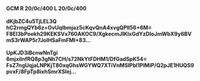 #### GCM R 20/0c/400 L 20/0c/400
**dKjbZC4u5TjLEL3Q**<br/>**hC2rmgQYb6z+OvUqIbmjaz5cKqvQnA4xvgQPll56+6M=**<br/>**F8EI3bPoekh29KEKSVx760AKOC9/XgkecmJlKlxGdYzDloJmWbX9y6BVmS3rWAP5r7JoIHSaFmFMI+83...**<br/><br/>
**UpKJD3iBcnwNnTgi**<br/>**6mjxiInfRQ8p3gNh7CH/s72NkYtFDHM1/DfGadSpK54=**<br/>**FsZ7ngUqjaLNPKjT80xqGhsWGYWQ7XTiVnMSlPbl1PIMiP/Q2pJE1HUQS9pvxF/8FpTp8ixhSmrXSIej...**
